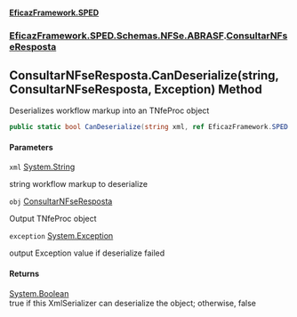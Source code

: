 #### [EficazFramework.SPED](EficazFrameworkSPED.md 'EficazFramework SPED')
### [EficazFramework.SPED.Schemas.NFSe.ABRASF](EficazFramework.SPED.Schemas.NFSe.ABRASF.md 'EficazFramework.SPED.Schemas.NFSe.ABRASF').[ConsultarNFseResposta](EficazFramework.SPED.Schemas.NFSe.ABRASF/ConsultarNFseResposta.md 'EficazFramework.SPED.Schemas.NFSe.ABRASF.ConsultarNFseResposta')

## ConsultarNFseResposta.CanDeserialize(string, ConsultarNFseResposta, Exception) Method

Deserializes workflow markup into an TNfeProc object

```csharp
public static bool CanDeserialize(string xml, ref EficazFramework.SPED.Schemas.NFSe.ABRASF.ConsultarNFseResposta obj, ref System.Exception exception);
```
#### Parameters

<a name='EficazFramework.SPED.Schemas.NFSe.ABRASF.ConsultarNFseResposta.CanDeserialize(string,EficazFramework.SPED.Schemas.NFSe.ABRASF.ConsultarNFseResposta,System.Exception).xml'></a>

`xml` [System.String](https://docs.microsoft.com/en-us/dotnet/api/System.String 'System.String')

string workflow markup to deserialize

<a name='EficazFramework.SPED.Schemas.NFSe.ABRASF.ConsultarNFseResposta.CanDeserialize(string,EficazFramework.SPED.Schemas.NFSe.ABRASF.ConsultarNFseResposta,System.Exception).obj'></a>

`obj` [ConsultarNFseResposta](EficazFramework.SPED.Schemas.NFSe.ABRASF/ConsultarNFseResposta.md 'EficazFramework.SPED.Schemas.NFSe.ABRASF.ConsultarNFseResposta')

Output TNfeProc object

<a name='EficazFramework.SPED.Schemas.NFSe.ABRASF.ConsultarNFseResposta.CanDeserialize(string,EficazFramework.SPED.Schemas.NFSe.ABRASF.ConsultarNFseResposta,System.Exception).exception'></a>

`exception` [System.Exception](https://docs.microsoft.com/en-us/dotnet/api/System.Exception 'System.Exception')

output Exception value if deserialize failed

#### Returns
[System.Boolean](https://docs.microsoft.com/en-us/dotnet/api/System.Boolean 'System.Boolean')  
true if this XmlSerializer can deserialize the object; otherwise, false
